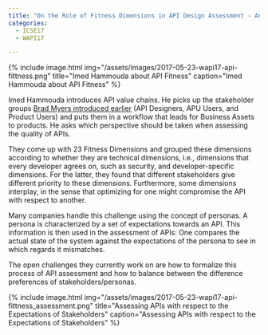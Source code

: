 ```yaml
---
title: "On the Role of Fitness Dimensions in API Design Assessment - An Empirical Investigation"
categories:
  - ICSE17
  - WAPI17

---
```


{% include image.html img="/assets/images/2017-05-23-wapi17-api-fittness.png" title="Imed Hammouda about API Fitness" caption="Imed Hammouda about API Fitness" %}

Imed Hammouda introduces API value chains. He picks up the stakeholder groups [Brad Myers introduced earlier]() (API Designers, APU Users, and Product Users) and puts them in a workflow that leads for Business Assets to products. He asks which perspective should be taken when assessing the quality of APIs.

They come up with 23 Fitness Dimensions and grouped these dimensions according to whether they are technical dimensions, i.e., dimensions that every developer agrees on, such as security, and developer-specific dimensions. For the latter, they found that different stakeholders give different priority to these dimensions. Furthermore, some dimensions interplay, in the sense that optimizing for one might compromise the API with respect to another.

Many companies handle this challenge using the concept of personas. A persona is characterized by a set of expectations towards an API. This information is then used in the assessment of APIs: One compares the actual state of the system against the expectations of the persona to see in which regards it mismatches.

The open challenges they currently work on are how to formalize this process of API assessment and how to balance between the difference preferences of stakeholders/personas.

{% include image.html img="/assets/images/2017-05-23-wapi17-api-fittness_assessment.png" title="Assessing APIs with respect to the Expectations of Stakeholders" caption="Assessing APIs with respect to the Expectations of Stakeholders" %}
